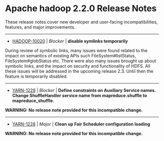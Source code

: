 
<!---
# Licensed to the Apache Software Foundation (ASF) under one
# or more contributor license agreements.  See the NOTICE file
# distributed with this work for additional information
# regarding copyright ownership.  The ASF licenses this file
# to you under the Apache License, Version 2.0 (the
# "License"); you may not use this file except in compliance
# with the License.  You may obtain a copy of the License at
#
#     http://www.apache.org/licenses/LICENSE-2.0
#
# Unless required by applicable law or agreed to in writing, software
# distributed under the License is distributed on an "AS IS" BASIS,
# WITHOUT WARRANTIES OR CONDITIONS OF ANY KIND, either express or implied.
# See the License for the specific language governing permissions and
# limitations under the License.
-->
# Apache hadoop  2.2.0 Release Notes

These release notes cover new developer and user-facing incompatibilities, features, and major improvements.


---

* [HADOOP-10020](https://issues.apache.org/jira/browse/HADOOP-10020) | *Blocker* | **disable symlinks temporarily**

During review of symbolic links, many issues were found related to the impact on semantics of existing APIs such FileSystem#listStatus, FileSystem#globStatus etc. There were also many issues brought up about symbolic links, and the impact on security and functionality of HDFS. All these issues will be addressed in the upcoming release 2.3. Until then the feature is temporarily disabled.


---

* [YARN-1229](https://issues.apache.org/jira/browse/YARN-1229) | *Blocker* | **Define constraints on Auxiliary Service names. Change ShuffleHandler service name from mapreduce.shuffle to mapreduce\_shuffle.**

**WARNING: No release note provided for this incompatible change.**


---

* [YARN-1228](https://issues.apache.org/jira/browse/YARN-1228) | *Major* | **Clean up Fair Scheduler configuration loading**

**WARNING: No release note provided for this incompatible change.**



